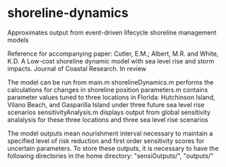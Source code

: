 # shoreline-dynamics
Approximates output from event-driven lifecycle shoreline management models

Reference for accompanying paper:
Cutler, E.M.; Albert, M.R. and White, K.D. A Low-cost shoreline dynamic model with sea level rise and storm impacts. Journal of Coastal Research. In review

The model can be run from main.m
shorelineDynamics.m performs the calculations for changes in shoreline position
parameters.m contains parameter values tuned to three locations in Florida: Hutchinson Island, Vilano Beach, and Gasparilla Island under three future sea level rise scenarios
sensitivityAnalysis.m displays output from global sensitivity analalysis for these three locations and three sea level rise scenarios

The model outputs mean nourishment interval necessary to maintain a specified level of risk reduction and first order sensitivity scores for uncertain parameters. To store these outputs, it is necessary to have the following directories in the home directory: "sensiOutputs/", "outputs/"

